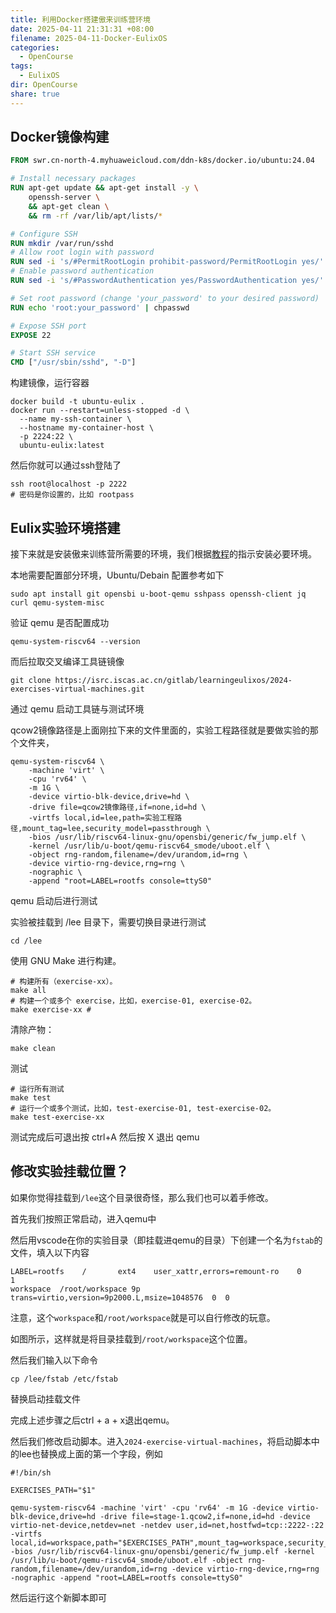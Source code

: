 ```yaml
---
title: 利用Docker搭建傲来训练营环境
date: 2025-04-11 21:31:31 +08:00
filename: 2025-04-11-Docker-EulixOS
categories:
  - OpenCourse
tags:
  - EulixOS
dir: OpenCourse
share: true
---
```


## Docker镜像构建

```Dockerfile
FROM swr.cn-north-4.myhuaweicloud.com/ddn-k8s/docker.io/ubuntu:24.04

# Install necessary packages
RUN apt-get update && apt-get install -y \
    openssh-server \
    && apt-get clean \
    && rm -rf /var/lib/apt/lists/*

# Configure SSH
RUN mkdir /var/run/sshd
# Allow root login with password
RUN sed -i 's/#PermitRootLogin prohibit-password/PermitRootLogin yes/' /etc/ssh/sshd_config
# Enable password authentication
RUN sed -i 's/#PasswordAuthentication yes/PasswordAuthentication yes/' /etc/ssh/sshd_config

# Set root password (change 'your_password' to your desired password)
RUN echo 'root:your_password' | chpasswd

# Expose SSH port
EXPOSE 22

# Start SSH service
CMD ["/usr/sbin/sshd", "-D"]
```

构建镜像，运行容器

```shell
docker build -t ubuntu-eulix .
docker run --restart=unless-stopped -d \
  --name my-ssh-container \
  --hostname my-container-host \
  -p 2224:22 \
  ubuntu-eulix:latest
```

然后你就可以通过ssh登陆了

```shell
ssh root@localhost -p 2222
# 密码是你设置的，比如 rootpass
```

## Eulix实验环境搭建

接下来就是安装傲来训练营所需要的环境，我们根据[教程](https://gitee.com/LearningEulixOS/2025-exercises-stage-1)的指示安装必要环境。

本地需要配置部分环境，Ubuntu/Debain 配置参考如下

```
sudo apt install git opensbi u-boot-qemu sshpass openssh-client jq curl qemu-system-misc
```

验证 qemu 是否配置成功

```
qemu-system-riscv64 --version
```

而后拉取交叉编译工具链镜像

```
git clone https://isrc.iscas.ac.cn/gitlab/learningeulixos/2024-exercises-virtual-machines.git
```

通过 qemu 启动工具链与测试环境

qcow2镜像路径是上面刚拉下来的文件里面的，实验工程路径就是要做实验的那个文件夹，

```
qemu-system-riscv64 \
    -machine 'virt' \
    -cpu 'rv64' \
    -m 1G \
    -device virtio-blk-device,drive=hd \
    -drive file=qcow2镜像路径,if=none,id=hd \
    -virtfs local,id=lee,path=实验工程路径,mount_tag=lee,security_model=passthrough \
    -bios /usr/lib/riscv64-linux-gnu/opensbi/generic/fw_jump.elf \
    -kernel /usr/lib/u-boot/qemu-riscv64_smode/uboot.elf \
    -object rng-random,filename=/dev/urandom,id=rng \
    -device virtio-rng-device,rng=rng \
    -nographic \
    -append "root=LABEL=rootfs console=ttyS0"

```

qemu 启动后进行测试

实验被挂载到 /lee 目录下，需要切换目录进行测试

```
cd /lee
```

使用 GNU Make 进行构建。

```
# 构建所有（exercise-xx）。
make all
# 构建一个或多个 exercise，比如，exercise-01, exercise-02。
make exercise-xx # 
```

清除产物：

```
make clean
```

测试

```
# 运行所有测试
make test
# 运行一个或多个测试，比如，test-exercise-01, test-exercise-02。
make test-exercise-xx
```

测试完成后可退出按 ctrl+A 然后按 X 退出 qemu

## 修改实验挂载位置？

如果你觉得挂载到`/lee`这个目录很奇怪，那么我们也可以着手修改。

首先我们按照正常启动，进入qemu中

然后用vscode在你的实验目录（即挂载进qemu的目录）下创建一个名为`fstab`的文件，填入以下内容
```
LABEL=rootfs    /       ext4    user_xattr,errors=remount-ro    0       1
workspace  /root/workspace 9p  trans=virtio,version=9p2000.L,msize=1048576  0  0

```

注意，这个`workspace`和`/root/workspace`就是可以自行修改的玩意。

如图所示，这样就是将目录挂载到`/root/workspace`这个位置。

然后我们输入以下命令

```shell
cp /lee/fstab /etc/fstab
```

替换启动挂载文件

完成上述步骤之后ctrl + a + x退出qemu。

然后我们修改启动脚本。进入`2024-exercise-virtual-machines`，将启动脚本中的lee也替换成上面的第一个字段，例如

```shell
#!/bin/sh

EXERCISES_PATH="$1"

qemu-system-riscv64 -machine 'virt' -cpu 'rv64' -m 1G -device virtio-blk-device,drive=hd -drive file=stage-1.qcow2,if=none,id=hd -device virtio-net-device,netdev=net -netdev user,id=net,hostfwd=tcp::2222-:22 -virtfs local,id=workspace,path="$EXERCISES_PATH",mount_tag=workspace,security_model=passthrough -bios /usr/lib/riscv64-linux-gnu/opensbi/generic/fw_jump.elf -kernel /usr/lib/u-boot/qemu-riscv64_smode/uboot.elf -object rng-random,filename=/dev/urandom,id=rng -device virtio-rng-device,rng=rng -nographic -append "root=LABEL=rootfs console=ttyS0"

```

然后运行这个新脚本即可

